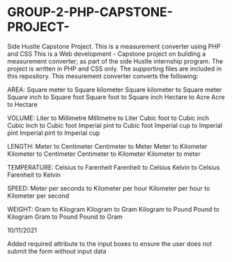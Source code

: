 # GROUP-2-PHP-CAPSTONE-PROJECT-

Side Hustle Capstone Project. 
This is a measurement converter using PHP and CSS 
This is a Web development - Capstone project on buliding a measurement converter; as part of the side Hustle internship program. 
The project is written in PHP and CSS only. 
The supporting files are included in this repository.
This mesurement converter converts the following:

AREA:
Square meter to Square kilometer
Square kilometer to Square meter
Square inch to Square foot
Square foot to Square inch
Hectare to Acre
Acre to Hectare

VOLUME:
Liter to Millimetre
Millimetre to Liter
Cubic foot to Cubic inch
Cubic inch to Cubic foot
Imperial pint to Cubic foot
Imperial cup to Imperial pint
Imperial pint to Imperial cup

LENGTH:
Meter to Centimeter
Centimeter to Meter
Meter to Kilometer
Kilometer to Centimeter
Centimeter to Kilometer
Kilometer to meter

TEMPERATURE:
Celsius to Farenheit
Farenheit to Celsius
Kelvin to Celsius
Farenheit to Kelvin

SPEED:
Meter per seconds to Kilometer per hour
Kilometer per hour to Kilometer per second

WEIGHT:
Gram to Kilogram
Kilogram to Gram
Kilogram to Pound
Pound to Kilogram
Gram to Pound
Pound to Gram


10/11/2021

Added required attribute to the input boxes to ensure the user does not submit the form without input data